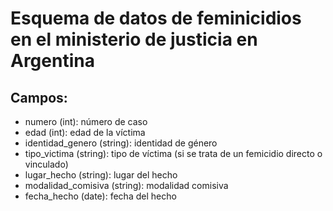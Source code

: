 # Esquema de datos de feminicidios en el ministerio de justicia en Argentina

## Campos: 

* numero (int): número de caso
* edad (int): edad de la víctima
* identidad_genero (string): identidad de género
* tipo_victima (string): tipo de víctima (si se trata de un femicidio directo o vinculado)
* lugar_hecho (string): lugar del hecho
* modalidad_comisiva (string): modalidad comisiva
* fecha_hecho (date): fecha del hecho